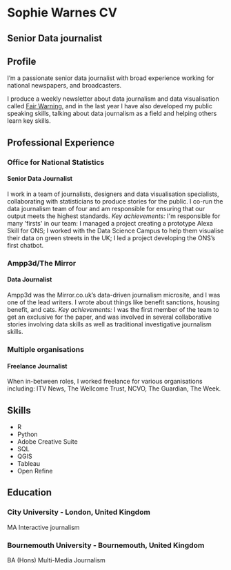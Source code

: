 # Sophie Warnes CV
## Senior Data journalist

## Profile
I’m a passionate senior data journalist with broad experience working for national newspapers, and broadcasters.

I produce a weekly newsletter about data journalism and data visualisation called [Fair Warning]("https://www.getrevue.co/profile/FairWarning, "Fair Warning"), and in the last year I have also developed my public speaking skills, talking about data journalism as a field and helping others learn key skills.



## Professional Experience
### Office for National Statistics
#### Senior Data Journalist
I work in a team of journalists, designers and data visualisation specialists, collaborating with statisticians to produce stories for the public.
I co-run the data journalism team of four and am responsible for ensuring that our output meets the highest standards.
*Key achievements:* I'm responsible for many 'firsts' in our team: I managed a project creating a prototype Alexa Skill for ONS; I worked with the Data Science Campus to help them visualise their data on green streets in the UK; I led a project developing the ONS’s first chatbot.

### Ampp3d/The Mirror
#### Data Journalist
Ampp3d was the Mirror.co.uk’s data-driven journalism microsite, and I was one of the lead writers. I wrote about things like benefit sanctions, housing benefit, and cats.
*Key achievements:* I was the first member of the team to get an exclusive for the paper, and was involved in several collaborative stories involving data skills as well as traditional investigative journalism skills.

### Multiple organisations
#### Freelance Journalist
When in-between roles, I worked freelance for various organisations including: ITV News, The Wellcome Trust, NCVO, The Guardian, The Week.

## Skills
* R
* Python
* Adobe Creative Suite
* SQL
* QGIS
* Tableau
* Open Refine

## Education

### City University - London, United Kingdom
MA Interactive journalism

### Bournemouth University - Bournemouth, United Kingdom
BA (Hons) Multi-Media Journalism
